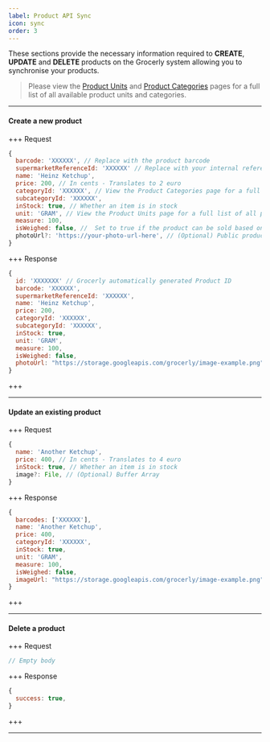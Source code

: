 ```yaml
---
label: Product API Sync
icon: sync
order: 3
---
```


These sections provide the necessary information required to **CREATE**, **UPDATE** and **DELETE** products on the Grocerly system allowing you to synchronise your products.

> Please view the [Product Units](units.md) and [Product Categories](categories.md) pages for a full list of all available product units and categories.

---

#### Create a new product

+++ Request

```js [!badge variant="primary" text="POST"] /supermarket/products
{
  barcode: 'XXXXXX', // Replace with the product barcode
  supermarketReferenceId: 'XXXXXX' // Replace with your internal reference ID for this product
  name: 'Heinz Ketchup',
  price: 200, // In cents - Translates to 2 euro
  categoryId: 'XXXXXX', // View the Product Categories page for a full list of all possible categories
  subcategoryId: 'XXXXXX',
  inStock: true, // Whether an item is in stock
  unit: 'GRAM', // View the Product Units page for a full list of all possible units
  measure: 100,
  isWeighed: false, //  Set to true if the product can be sold based on weight
  photoUrl?: 'https://your-photo-url-here', // (Optional) Public product photo url
}
```

+++ Response

```js
{
  id: 'XXXXXXX' // Grocerly automatically generated Product ID
  barcode: 'XXXXXX',
  supermarketReferenceId: 'XXXXXX',
  name: 'Heinz Ketchup',
  price: 200,
  categoryId: 'XXXXXX',
  subcategoryId: 'XXXXXX',
  inStock: true,
  unit: 'GRAM',
  measure: 100,
  isWeighed: false,
  photoUrl: "https://storage.googleapis.com/grocerly/image-example.png",
}
```

+++

---

#### Update an existing product

+++ Request

```js [!badge variant="warning" text="PUT"] /supermarket/products/:PRODUCT_BARCODE:
{
  name: 'Another Ketchup',
  price: 400, // In cents - Translates to 4 euro
  inStock: true, // Whether an item is in stock
  image?: File, // (Optional) Buffer Array
}
```

+++ Response

```js
{
  barcodes: ['XXXXXX'],
  name: 'Another Ketchup',
  price: 400,
  categoryId: 'XXXXXX',
  inStock: true,
  unit: 'GRAM',
  measure: 100,
  isWeighed: false,
  imageUrl: "https://storage.googleapis.com/grocerly/image-example.png",
}
```

+++

---

#### Delete a product

+++ Request

```js [!badge variant="danger" text="DELETE"] /supermarket/products/:PRODUCT_BARCODE:
// Empty body
```

+++ Response

```js
{
  success: true,
}
```

+++

---
